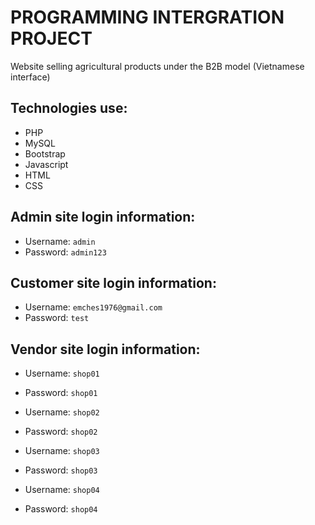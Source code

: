 # PROGRAMMING INTERGRATION PROJECT
Website selling agricultural products under the B2B model (Vietnamese interface)

## Technologies use:
* PHP
* MySQL
* Bootstrap
* Javascript
* HTML
* CSS

## Admin site login information:
* Username: `admin`
* Password: `admin123`

## Customer site login information:
* Username: `emches1976@gmail.com`
* Password: `test`

## Vendor site login information:
* Username: `shop01`
* Password: `shop01`

* Username: `shop02`
* Password: `shop02`

* Username: `shop03`
* Password: `shop03`

* Username: `shop04`
* Password: `shop04`

